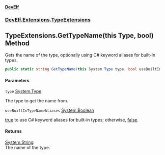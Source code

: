 #### [DevElf](README.md 'README')
### [DevElf\.Extensions](DevElf.Extensions.md 'DevElf\.Extensions').[TypeExtensions](TypeExtensions.md 'DevElf\.Extensions\.TypeExtensions')

## TypeExtensions\.GetTypeName\(this Type, bool\) Method

Gets the name of the type, optionally using C\# keyword aliases for built\-in types\.

```csharp
public static string GetTypeName(this System.Type type, bool useBuiltInTypeNameAliases=false);
```
#### Parameters

<a name='DevElf.Extensions.TypeExtensions.GetTypeName(thisSystem.Type,bool).type'></a>

`type` [System\.Type](https://learn.microsoft.com/en-us/dotnet/api/system.type 'System\.Type')

The type to get the name from\.

<a name='DevElf.Extensions.TypeExtensions.GetTypeName(thisSystem.Type,bool).useBuiltInTypeNameAliases'></a>

`useBuiltInTypeNameAliases` [System\.Boolean](https://learn.microsoft.com/en-us/dotnet/api/system.boolean 'System\.Boolean')

[true](https://docs.microsoft.com/en-us/dotnet/csharp/language-reference/builtin-types/bool 'https://docs\.microsoft\.com/en\-us/dotnet/csharp/language\-reference/builtin\-types/bool') to use C\# keyword aliases for built\-in types;
            otherwise, [false](https://docs.microsoft.com/en-us/dotnet/csharp/language-reference/builtin-types/bool 'https://docs\.microsoft\.com/en\-us/dotnet/csharp/language\-reference/builtin\-types/bool')\.

#### Returns
[System\.String](https://learn.microsoft.com/en-us/dotnet/api/system.string 'System\.String')  
The name of the type\.